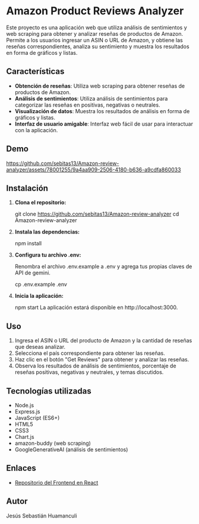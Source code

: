 # Amazon Product Reviews Analyzer

Este proyecto es una aplicación web que utiliza análisis de sentimientos y web scraping para obtener y analizar reseñas de productos de Amazon. Permite a los usuarios ingresar un ASIN o URL de Amazon, y obtiene las reseñas correspondientes, analiza su sentimiento y muestra los resultados en forma de gráficos y listas.

## Características

- **Obtención de reseñas**: Utiliza web scraping para obtener reseñas de productos de Amazon.
- **Análisis de sentimientos**: Utiliza análisis de sentimientos para categorizar las reseñas en positivas, negativas o neutrales.
- **Visualización de datos**: Muestra los resultados de análisis en forma de gráficos y listas.
- **Interfaz de usuario amigable**: Interfaz web fácil de usar para interactuar con la aplicación.

## Demo





https://github.com/sebitas13/Amazon-review-analyzer/assets/78001255/9a4aa909-2506-4180-b636-a9cdfa860033





## Instalación

1. **Clona el repositorio:**

   git clone https://github.com/sebitas13/Amazon-review-analyzer
   cd Amazon-review-analyzer

2. **Instala las dependencias:**

    npm install

3. **Configura tu archivo .env:**

    Renombra el archivo .env.example a .env y agrega tus propias claves de API de gemini.

    cp .env.example .env

4. **Inicia la aplicación:**

    npm start
    La aplicación estará disponible en http://localhost:3000.


## Uso

1. Ingresa el ASIN o URL del producto de Amazon y la cantidad de reseñas que deseas analizar.
2. Selecciona el país correspondiente para obtener las reseñas.
3. Haz clic en el botón "Get Reviews" para obtener y analizar las reseñas.
4. Observa los resultados de análisis de sentimientos, porcentaje de reseñas positivas, negativas y neutrales, y temas discutidos.

## Tecnologías utilizadas

- Node.js
- Express.js
- JavaScript (ES6+)
- HTML5
- CSS3
- Chart.js
- amazon-buddy (web scraping)
- GoogleGenerativeAI (análisis de sentimientos)

## Enlaces

- [Repositorio del Frontend en React](https://github.com/sebitas13/Amazon-review-analyzer-frontend)


## Autor

Jesús Sebastián Huamanculi
